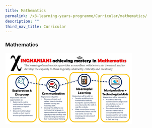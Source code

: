 ```yaml
---
title: Mathematics
permalink: /x3-learning-years-programme/Curricular/mathematics/
description: ""
third_nav_title: Curricular
---
```

### Mathematics

<img src="/images/math1.png" style="width:80%">